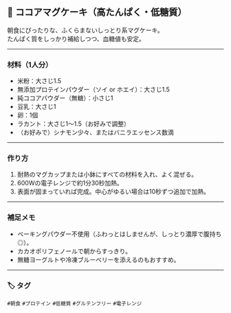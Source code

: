 
## 🍫 ココアマグケーキ（高たんぱく・低糖質）

朝食にぴったりな、ふくらまないしっとり系マグケーキ。  
たんぱく質をしっかり補給しつつ、血糖値も安定。

---

### 材料（1人分）

- 米粉：大さじ1.5  
- 無添加プロテインパウダー（ソイ or ホエイ）：大さじ1.5  
- 純ココアパウダー（無糖）：小さじ1  
- 豆乳：大さじ1  
- 卵：1個  
- ラカント：大さじ1〜1.5（お好みで調整）  
- （お好みで）シナモン少々、またはバニラエッセンス数滴

---

### 作り方

1. 耐熱のマグカップまたは小鉢にすべての材料を入れ、よく混ぜる。  
2. 600Wの電子レンジで約1分30秒加熱。  
3. 表面が固まっていれば完成。中心がゆるい場合は10秒ずつ追加で加熱。

---

### 補足メモ

- ベーキングパウダー不使用（ふわっとはしませんが、しっとり濃厚で腹持ち◎）。  
- カカオポリフェノールで朝からすっきり。  
- 無糖ヨーグルトや冷凍ブルーベリーを添えるのもおすすめ。

---

### 🏷 タグ  
`#朝食` `#プロテイン` `#低糖質` `#グルテンフリー` `#電子レンジ`
